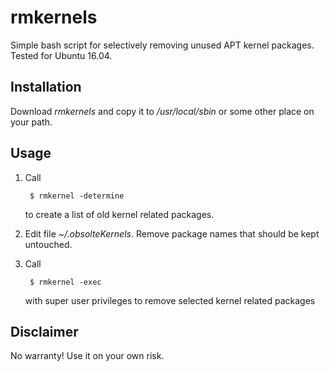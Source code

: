 ﻿# rmkernels
Simple bash script for selectively removing unused APT kernel packages. Tested for Ubuntu 16.04.

## Installation

Download *rmkernels* and copy it to */usr/local/sbin* or some other place on your path.

## Usage

1. Call 

        $ rmkernel -determine
    
    to create a list of old kernel related packages.
    
2. Edit file *~/.obsolteKernels*. Remove package names that should be kept untouched.

3. Call 

        $ rmkernel -exec
        
    with super user privileges to remove selected kernel related packages
    
## Disclaimer

No warranty! Use it on your own risk.